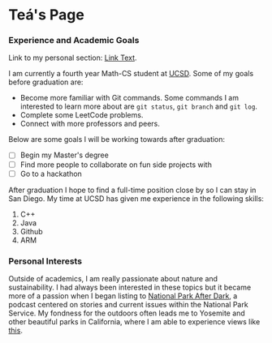 # Teá's Page

### Experience and Academic Goals 
Link to my personal section: [Link Text](#personal-interests).


I am currently a fourth year Math-CS student at <ins>UCSD</ins>. 
Some of my goals before graduation are: 
  - Become more familiar with Git commands. Some commands I am interested to learn more about are `git status`, `git branch` and `git log`.
  - Complete some LeetCode problems.
  - Connect with more professors and peers.


Below are some goals I will be working towards after graduation: 
- [ ] Begin my Master's degree
- [ ] Find more people to collaborate on fun side projects with
- [ ] Go to a hackathon
      
After graduation I hope to find a full-time position close by so I can stay in San Diego. My time at UCSD has given me experience in the following skills: 
  1. C++
  2. Java
  3. Github
  4. ARM

### Personal Interests
Outside of academics, I am really passionate about nature and sustainability. I had always been interested in these topics but it became more of a passion when I began listing to [National Park After Dark](https://www.npadpodcast.com), a podcast centered on stories and current issues within the National Park Service. 
My fondness for the outdoors often leads me to Yosemite and other beautiful parks in California, where I am able to experience views like [this](Pages/yose.md). 
